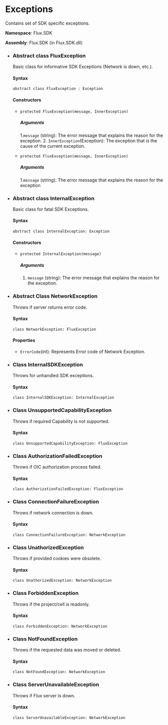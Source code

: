 # Exceptions

Contains set of SDK specific exceptions.

**Namespace**: Flux.SDK

**Assembly**: Flux.SDK \(in Flux.SDK.dll\)

* ### Abstract class FluxException

  Basic class for informative SDK Exceptions \(Network is down, etc.\).

  #### Syntax

  `abstract class FluxException : Exception`

  #### Constructors

  * `protected FluxException(message, InnerException)`

    ##### Arguments

    1.`message` \(string\): The error message that explains the reason for the exception.
    2. `InnerException`\(Exception\): The exception that is the cause of the current exception.

  * `protected FluxException(message, InnerException)`

    ##### Arguments

    1.`message` \(string\): The error message that explains the reason for the exception



* ### Abstract class InternalException

  Basic class for fatal SDK Exceptions.

  #### Syntax

  `abstract class InternalException: Exception`

  #### Constructors

  * `protected InternalException(message)`

    ##### Arguments

    1. `message` \(string\): The error message that explains the reason for the exception.



* ### Abstract Class NetworkException

  Throws if server returns error code.

  #### Syntax

  `class NetworkException: FluxException`

  #### Properties

  * `ErrorCode`\(int\): Represents Error code of Network Exception.


* ### Class InternalSDKException

  Throws for unhandled SDK exceptions.

  #### Syntax

  `class InternalSDKException: InternalException`


* ### Class UnsupportedCapabilityException

  Throws if required Capability is not supported.

  #### Syntax

  `class UnsupportedCapabilityException: FluxException`

  ### 

* ### Class AuthorizationFailedException

  Throws if OIC authorization process failed.

  #### Syntax

  `class AuthorizationFailedException: FluxException`


* ### Class ConnectionFailureException

  Throws if network connection is down.

  #### Syntax

  `class ConnectionFailureException: NetworkException`


* ### Class UnathorizedException

  Throws if provided cookies were obsolete.

  #### Syntax

  `class UnathorizedException: NetworkException`


* ### Class ForbiddenException

  Throws if the project\/cell is readonly.

  #### Syntax

  `class ForbiddenException: NetworkException`


* ### Class NotFoundException

  Throws if the requested data was moved or deleted.

  #### Syntax

  `class NotFoundException: NetworkException`


* ### Class ServerUnavailableException

  Throws if Flux server is down.

  #### Syntax

  `class ServerUnavailableException: NetworkException`


